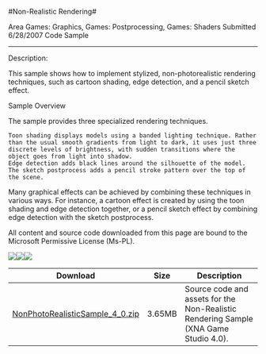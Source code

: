 #Non-Realistic Rendering#

Area
Games: Graphics, Games: Postprocessing, Games: Shaders
Submitted
6/28/2007
Code Sample

---

Description:

This sample shows how to implement stylized, non-photorealistic rendering techniques, such as cartoon shading, edge detection, and a pencil sketch effect.

Sample Overview

The sample provides three specialized rendering techniques.

    Toon shading displays models using a banded lighting technique. Rather than the usual smooth gradients from light to dark, it uses just three discrete levels of brightness, with sudden transitions where the object goes from light into shadow.
    Edge detection adds black lines around the silhouette of the model.
    The sketch postprocess adds a pencil stroke pattern over the top of the scene.

Many graphical effects can be achieved by combining these techniques in various ways. For instance, a cartoon effect is created by using the toon shading and edge detection together, or a pencil sketch effect by combining edge detection with the sketch postprocess.


All content and source code downloaded from this page are bound to the Microsoft Permissive License (Ms-PL).

![](https://github.com/kniEngine/XNAGameStudio/blob/master/Images/XNA_NonRealisticRendering_01_small.jpg)![](https://github.com/kniEngine/XNAGameStudio/blob/master/Images/XNA_NonRealisticRendering_02_small.jpg)![](https://github.com/kniEngine/XNAGameStudio/blob/master/Images/XNA_NonRealisticRendering_03_small.jpg)

		

Download | Size | Description
---|---|---|
[NonPhotoRealisticSample_4_0.zip](https://github.com/kniEngine/XNAGameStudio/blob/master/Samples/NonPhotoRealisticSample_4_0.zip?raw=true) | 3.65MB | Source code and assets for the Non-Realistic Rendering Sample (XNA Game Studio 4.0). 